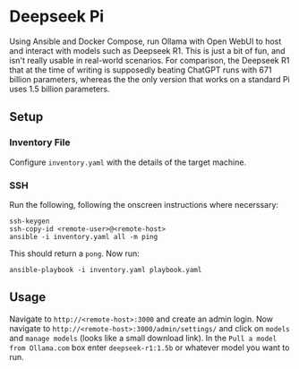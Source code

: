 # Deepseek Pi
Using Ansible and Docker Compose, run Ollama with Open WebUI to host and interact with models such as Deepseek R1. This is just a bit of fun, and isn't really usable in real-world scenarios. For comparison, the Deepseek R1 that at the time of writing is supposedly beating ChatGPT runs with 671 billion parameters, whereas the the only version that works on a standard Pi uses 1.5 billion parameters.


## Setup
### Inventory File
Configure `inventory.yaml` with the details of the target machine.
### SSH
Run the following, following the onscreen instructions where necerssary:
```shell
ssh-keygen
ssh-copy-id <remote-user>@<remote-host>
ansible -i inventory.yaml all -m ping
```
This should return a `pong`.
Now run:
```shell
ansible-playbook -i inventory.yaml playbook.yaml
```
## Usage
Navigate to `http://<remote-host>:3000` and create an admin login. Now navigate to `http://<remote-host>:3000/admin/settings/` and click on `models` and `manage models` (looks like a small download link). In the `Pull a model from Ollama.com` box enter `deepseek-r1:1.5b` or whatever model you want to run.
